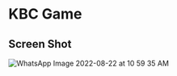 # KBC Game

## Screen Shot 

![WhatsApp Image 2022-08-22 at 10 59 35 AM](https://user-images.githubusercontent.com/111631451/185846157-cf7030ae-ae3e-40f3-9876-259ef02205c7.jpeg)

